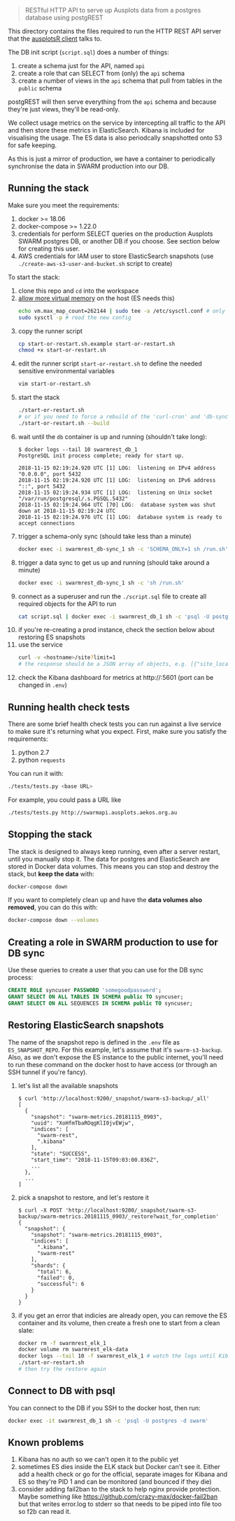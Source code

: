 > RESTful HTTP API to serve up Ausplots data from a postgres database using postgREST

This directory contains the files required to run the HTTP REST API server that the [ausplotsR client](https://github.com/GregGuerin/ausplotsR) talks to.

The DB init script (`script.sql`) does a number of things:
  1. create a schema just for the API, named `api`
  1. create a role that can SELECT from (only) the `api` schema
  1. create a number of views in the `api` schema that pull from tables in the `public` schema

postgREST will then serve everything from the `api` schema and because they're just views, they'll be read-only.

We collect usage metrics on the service by intercepting all traffic to the API and then store these metrics in ElasticSearch. Kibana is included for visualising the usage. The ES data is also periodcally snapshotted onto S3 for safe keeping.

As this is just a mirror of production, we have a container to periodically synchronise the data in SWARM production into our DB.

## Running the stack

Make sure you meet the requirements:

  1. docker >= 18.06
  1. docker-compose >= 1.22.0
  1. credentials for perform SELECT queries on the production Ausplots SWARM postgres DB, or another DB if you choose. See section below for creating this user.
  1. AWS credentials for IAM user to store ElasticSearch snapshots (use `./create-aws-s3-user-and-bucket.sh` script to create)

To start the stack:

  1. clone this repo and `cd` into the workspace
  1. [allow more virtual memory](https://www.elastic.co/guide/en/elasticsearch/reference/current/vm-max-map-count.html#vm-max-map-count) on the host (ES needs this)
      ```bash
      echo vm.max_map_count=262144 | sudo tee -a /etc/sysctl.conf # only run this once for a host
      sudo sysctl -p # read the new config
      ```
  1. copy the runner script
      ```bash
      cp start-or-restart.sh.example start-or-restart.sh
      chmod +x start-or-restart.sh
      ```
  1. edit the runner script `start-or-restart.sh` to define the needed sensitive environmental variables
      ```bash
      vim start-or-restart.sh
      ```
  1. start the stack
      ```bash
      ./start-or-restart.sh
      # or if you need to force a rebuild of the 'curl-cron' and 'db-sync' images, which you should do after a `git pull`
      ./start-or-restart.sh --build
      ```
  1. wait until the `db` container is up and running (shouldn't take long):
      ```console
      $ docker logs --tail 10 swarmrest_db_1
      PostgreSQL init process complete; ready for start up.

      2018-11-15 02:19:24.920 UTC [1] LOG:  listening on IPv4 address "0.0.0.0", port 5432
      2018-11-15 02:19:24.920 UTC [1] LOG:  listening on IPv6 address "::", port 5432
      2018-11-15 02:19:24.934 UTC [1] LOG:  listening on Unix socket "/var/run/postgresql/.s.PGSQL.5432"
      2018-11-15 02:19:24.964 UTC [70] LOG:  database system was shut down at 2018-11-15 02:19:24 UTC
      2018-11-15 02:19:24.976 UTC [1] LOG:  database system is ready to accept connections
      ```
  1. trigger a schema-only sync (should take less than a minute)
      ```bash
      docker exec -i swarmrest_db-sync_1 sh -c 'SCHEMA_ONLY=1 sh /run.sh'
      ```
  1. trigger a data sync to get us up and running (should take around a minute)
      ```bash
      docker exec -i swarmrest_db-sync_1 sh -c 'sh /run.sh'
      ```
  1. connect as a superuser and run the `./script.sql` file to create all required objects for the API to run
      ```bash
      cat script.sql | docker exec -i swarmrest_db_1 sh -c 'psql -U postgres -d swarm'
      ```
  1. if you're re-creating a prod instance, check the section below about restoring ES snapshots
  1. use the service
      ```bash
      curl -v <hostname>/site?limit=1
      # the response should be a JSON array of objects, e.g. [{"site_location_name":"...
      ```
  1. check the Kibana dashboard for metrics at http://<hostname>:5601 (port can be changed in `.env`)

## Running health check tests

There are some brief health check tests you can run against a live service to make sure it's returning what you expect. First, make sure you satisfy the requirements:

  1. python 2.7
  1. python `requests`

You can run it with:
```bash
./tests/tests.py <base URL>
```

For example, you could pass a URL like
```bash
./tests/tests.py http://swarmapi.ausplots.aekos.org.au
```

## Stopping the stack
The stack is designed to always keep running, even after a server restart, until you manually stop it. The data for postgres and ElasticSearch are stored in Docker data volumes. This means you can stop and destroy the stack, but **keep the data** with:
```bash
docker-compose down
```

If you want to completely clean up and have the **data volumes also removed**, you can do this with:
```bash
docker-compose down --volumes
```

## Creating a role in SWARM production to use for DB sync
Use these queries to create a user that you can use for the DB sync process:

```sql
CREATE ROLE syncuser PASSWORD 'somegoodpassword';
GRANT SELECT ON ALL TABLES IN SCHEMA public TO syncuser;
GRANT SELECT ON ALL SEQUENCES IN SCHEMA public TO syncuser;
```

## Restoring ElasticSearch snapshots

The name of the snapshot repo is defined in the `.env` file as `ES_SNAPSHOT_REPO`. For this example, let's assume that it's `swarm-s3-backup`. Also, as we don't expose the ES instance to the public internet, you'll need to run these command on the docker host to have access (or through an SSH tunnel if you're fancy).

  1. let's list all the available snapshots
      ```console
      $ curl 'http://localhost:9200/_snapshot/swarm-s3-backup/_all'
      [
        {
          "snapshot": "swarm-metrics.20181115_0903",
          "uuid": "XoHfmTbaROqgKlI0jvEWjw",
          "indices": [
            "swarm-rest",
            ".kibana"
          ],
          "state": "SUCCESS",
          "start_time": "2018-11-15T09:03:00.836Z",
          ...
        },
        ...
      ]
      ```
  1. pick a snapshot to restore, and let's restore it
      ```console
      $ curl -X POST 'http://localhost:9200/_snapshot/swarm-s3-backup/swarm-metrics.20181115_0903/_restore?wait_for_completion'
      {
        "snapshot": {
          "snapshot": "swarm-metrics.20181115_0903",
          "indices": [
            ".kibana",
            "swarm-rest"
          ],
          "shards": {
            "total": 6,
            "failed": 0,
            "successful": 6
          }
        }
      }
      ```
  1. if you get an error that indicies are already open, you can remove the ES container and its volume, then create a fresh one to start from a clean slate:
      ```bash
      docker rm -f swarmrest_elk_1
      docker volume rm swarmrest_elk-data
      docker logs --tail 10 -f swarmrest_elk_1 # watch the logs until Kibana has started up
      ./start-or-restart.sh
      # then try the restore again
      ```

## Connect to DB with psql
You can connect to the DB if you SSH to the docker host, then run:
```bash
docker exec -it swarmrest_db_1 sh -c 'psql -U postgres -d swarm'
```

## Known problems
  1. Kibana has no auth so we can't open it to the public yet
  1. sometimes ES dies inside the ELK stack but Docker can't see it. Either add a health check or go for the official, separate images for Kibana and ES so they're PID 1 and can be monitored (and bounced if they die)
  1. consider adding fail2ban to the stack to help nginx provide protection. Maybe something like https://github.com/crazy-max/docker-fail2ban but that writes error.log to stderr so that needs to be piped into file too so f2b can read it.


